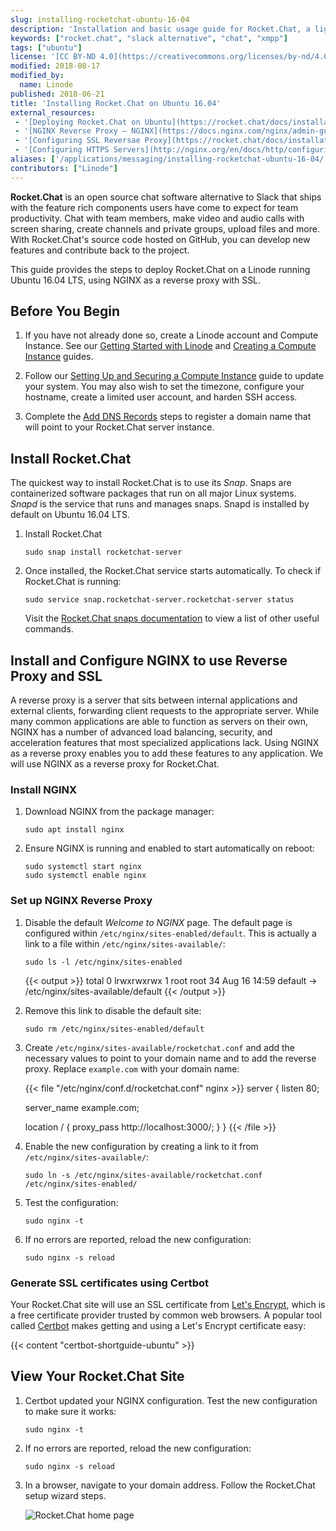 ```yaml
---
slug: installing-rocketchat-ubuntu-16-04
description: 'Installation and basic usage guide for Rocket.Chat, a lightweight XMPP server on Ubuntu 16.04.'
keywords: ["rocket.chat", "slack alternative", "chat", "xmpp"]
tags: ["ubuntu"]
license: '[CC BY-ND 4.0](https://creativecommons.org/licenses/by-nd/4.0)'
modified: 2018-08-17
modified_by:
  name: Linode
published: 2018-06-21
title: 'Installing Rocket.Chat on Ubuntu 16.04'
external_resources:
 - '[Deploying Rocket.Chat on Ubuntu](https://rocket.chat/docs/installation/manual-installation/ubuntu/)'
 - '[NGINX Reverse Proxy – NGINX](https://docs.nginx.com/nginx/admin-guide/web-server/reverse-proxy/)'
 - '[Configuring SSL Reversae Proxy](https://rocket.chat/docs/installation/manual-installation/configuring-ssl-reverse-proxy/)'
 - '[Configuring HTTPS Servers](http://nginx.org/en/docs/http/configuring_https_servers.html)'
aliases: ['/applications/messaging/installing-rocketchat-ubuntu-16-04/']
contributors: ["Linode"]
---
```


**Rocket.Chat** is an open source chat software alternative to Slack that ships with the feature rich components users have come to expect for team productivity. Chat with team members, make video and audio calls with screen sharing, create channels and private groups, upload files and more. With Rocket.Chat's source code hosted on GitHub, you can develop new features and contribute back to the project.

This guide provides the steps to deploy Rocket.Chat on a Linode running Ubuntu 16.04 LTS, using NGINX as a reverse proxy with SSL.

## Before You Begin

1.  If you have not already done so, create a Linode account and Compute Instance. See our [Getting Started with Linode](/docs/products/platform/get-started/) and [Creating a Compute Instance](/docs/products/compute/compute-instances/guides/create/) guides.

1.  Follow our [Setting Up and Securing a Compute Instance](/docs/products/compute/compute-instances/guides/set-up-and-secure/) guide to update your system. You may also wish to set the timezone, configure your hostname, create a limited user account, and harden SSH access.

1. Complete the [Add DNS Records](/docs/guides/set-up-web-server-host-website/#add-dns-records) steps to register a domain name that will point to your Rocket.Chat server instance.

## Install Rocket.Chat

The quickest way to install Rocket.Chat is to use its *Snap*. Snaps are containerized software packages that run on all major Linux systems. *Snapd* is the service that runs and manages snaps. Snapd is installed by default on Ubuntu 16.04 LTS.

1.  Install Rocket.Chat

        sudo snap install rocketchat-server

1.  Once installed, the Rocket.Chat service starts automatically. To check if Rocket.Chat is running:

        sudo service snap.rocketchat-server.rocketchat-server status

    Visit the [Rocket.Chat snaps documentation](https://rocket.chat/docs/installation/manual-installation/ubuntu/snaps/) to view a list of other useful commands.

## Install and Configure NGINX to use Reverse Proxy and SSL

A reverse proxy is a server that sits between internal applications and external clients, forwarding client requests to the appropriate server. While many common applications are able to function as servers on their own, NGINX has a number of advanced load balancing, security, and acceleration features that most specialized applications lack. Using NGINX as a reverse proxy enables you to add these features to any application.  We will use NGINX as a reverse proxy for Rocket.Chat.

### Install NGINX

1.  Download NGINX from the package manager:

        sudo apt install nginx

1.  Ensure NGINX is running and enabled to start automatically on reboot:

        sudo systemctl start nginx
        sudo systemctl enable nginx

### Set up NGINX Reverse Proxy

1.  Disable the default *Welcome to NGINX* page. The default page is configured within `/etc/nginx/sites-enabled/default`. This is actually a link to a file within `/etc/nginx/sites-available/`:

        sudo ls -l /etc/nginx/sites-enabled

    {{< output >}}
total 0
lrwxrwxrwx 1 root root 34 Aug 16 14:59 default -> /etc/nginx/sites-available/default
{{< /output >}}

1.  Remove this link to disable the default site:

        sudo rm /etc/nginx/sites-enabled/default

1.  Create `/etc/nginx/sites-available/rocketchat.conf` and add the necessary values to point to your domain name and to add the reverse proxy. Replace `example.com` with your domain name:

    {{< file "/etc/nginx/conf.d/rocketchat.conf" nginx >}}
server {
    listen 80;

    server_name example.com;

    location / {
        proxy_pass http://localhost:3000/;
    }
}
{{< /file >}}

1.  Enable the new configuration by creating a link to it from `/etc/nginx/sites-available/`:

        sudo ln -s /etc/nginx/sites-available/rocketchat.conf /etc/nginx/sites-enabled/

1.  Test the configuration:

        sudo nginx -t

1.  If no errors are reported, reload the new configuration:

        sudo nginx -s reload

### Generate SSL certificates using Certbot

Your Rocket.Chat site will use an SSL certificate from [Let's Encrypt](https://letsencrypt.org), which is a free certificate provider trusted by common web browsers. A popular tool called [Certbot](https://certbot.eff.org) makes getting and using a Let's Encrypt certificate easy:

{{< content "certbot-shortguide-ubuntu" >}}

## View Your Rocket.Chat Site

1.  Certbot updated your NGINX configuration. Test the new configuration to make sure it works:

        sudo nginx -t

1.  If no errors are reported, reload the new configuration:

        sudo nginx -s reload

1.  In a browser, navigate to your domain address. Follow the Rocket.Chat setup wizard steps.

    ![Rocket.Chat home page](rocketchat.png)
